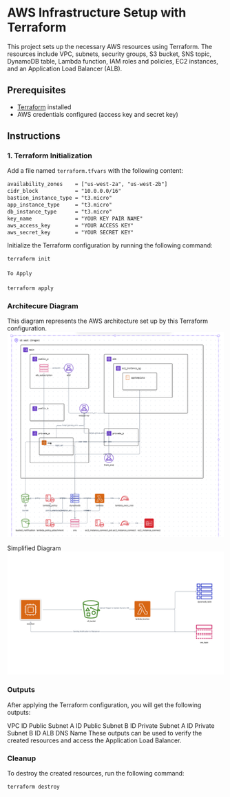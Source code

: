 # AWS Infrastructure Setup with Terraform

This project sets up the necessary AWS resources using Terraform. The resources include VPC, subnets, security groups, S3 bucket, SNS topic, DynamoDB table, Lambda function, IAM roles and policies, EC2 instances, and an Application Load Balancer (ALB).

## Prerequisites

- [Terraform](https://www.terraform.io/downloads.html) installed
- AWS credentials configured (access key and secret key)

## Instructions

### 1. Terraform Initialization
Add a file named `terraform.tfvars` with the following content:

```plaintext
availability_zones    = ["us-west-2a", "us-west-2b"]
cidr_block            = "10.0.0.0/16"
bastion_instance_type = "t3.micro"
app_instance_type     = "t3.micro"
db_instance_type      = "t3.micro"
key_name              = "YOUR KEY PAIR NAME"
aws_access_key        = "YOUR ACCESS KEY"
aws_secret_key        = "YOUR SECRET KEY"
```
Initialize the Terraform configuration by running the following command:

```sh
terraform init

To Apply 

terraform apply

```
### Architecure Diagram

This diagram represents the AWS architecture set up by this Terraform configuration.
<img alt="Brainboard - AWS" src="./Brainboard - AWS Learning.png">

Simplified Diagram
<img alt="Brainboard - AWS" src="./Brainboard - AWS Learning Simple.png">



### Outputs
After applying the Terraform configuration, you will get the following outputs:

VPC ID
Public Subnet A ID
Public Subnet B ID
Private Subnet A ID
Private Subnet B ID
ALB DNS Name
These outputs can be used to verify the created resources and access the Application Load Balancer.

### Cleanup
To destroy the created resources, run the following command:

``` sh
terraform destroy
```
